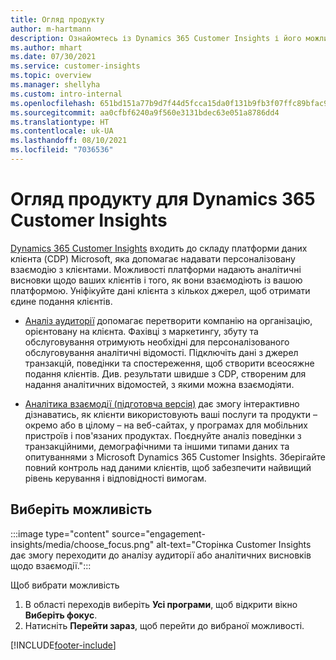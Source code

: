 ```yaml
---
title: Огляд продукту
author: m-hartmann
description: Ознайомтесь із Dynamics 365 Customer Insights і його можливостями.
ms.author: mhart
ms.date: 07/30/2021
ms.service: customer-insights
ms.topic: overview
ms.manager: shellyha
ms.custom: intro-internal
ms.openlocfilehash: 651bd151a77b9d7f44d5fcca15da0f131b9fb3f07ffc89bfac9c0aa6f799e9b1
ms.sourcegitcommit: aa0cfbf6240a9f560e3131bdec63e051a8786dd4
ms.translationtype: HT
ms.contentlocale: uk-UA
ms.lasthandoff: 08/10/2021
ms.locfileid: "7036536"
---
```

# <a name="product-overview-for-dynamics-365-customer-insights"></a>Огляд продукту для Dynamics 365 Customer Insights

[Dynamics 365 Customer Insights](https://dynamics.microsoft.com/ai/customer-insights/) входить до складу платформи даних клієнта (CDP) Microsoft, яка допомагає надавати персоналізовану взаємодію з клієнтами. Можливості платформи надають аналітичні висновки щодо ваших клієнтів і того, як вони взаємодіють із вашою платформою. Уніфікуйте дані клієнта з кількох джерел, щоб отримати єдине подання клієнтів.


- [Аналіз аудиторії](audience-insights/overview.md) допомагає перетворити компанію на організацію, орієнтовану на клієнта. Фахівці з маркетингу, збуту та обслуговування отримують необхідні для персоналізованого обслуговування аналітичні відомості. Підключіть дані з джерел транзакцій, поведінки та спостереження, щоб створити всеосяжне подання клієнтів. Див. результати швидше з CDP, створеним для надання аналітичних відомостей, з якими можна взаємодіяти. 

- [Аналітика взаємодії (підготовча версія)](engagement-insights/index.yml) дає змогу інтерактивно дізнаватись, як клієнти використовують ваші послуги та продукти – окремо або в цілому – на веб-сайтах, у програмах для мобільних пристроїв і пов'язаних продуктах. Поєднуйте аналіз поведінки з транзакційними, демографічними та іншими типами даних та опитуваннями з Microsoft Dynamics 365 Customer Insights. Зберігайте повний контроль над даними клієнтів, щоб забезпечити найвищий рівень керування і відповідності вимогам.
 
## <a name="choose-a-capability"></a>Виберіть можливість

:::image type="content" source="engagement-insights/media/choose_focus.png" alt-text="Сторінка Customer Insights дає змогу переходити до аналізу аудиторії або аналітичних висновків щодо взаємодії.":::

Щоб вибрати можливість

1. В області переходів виберіть **Усі програми**, щоб відкрити вікно **Виберіть фокус**.
1. Натисніть **Перейти зараз**, щоб перейти до вибраної можливості.


[!INCLUDE[footer-include](includes/footer-banner.md)]